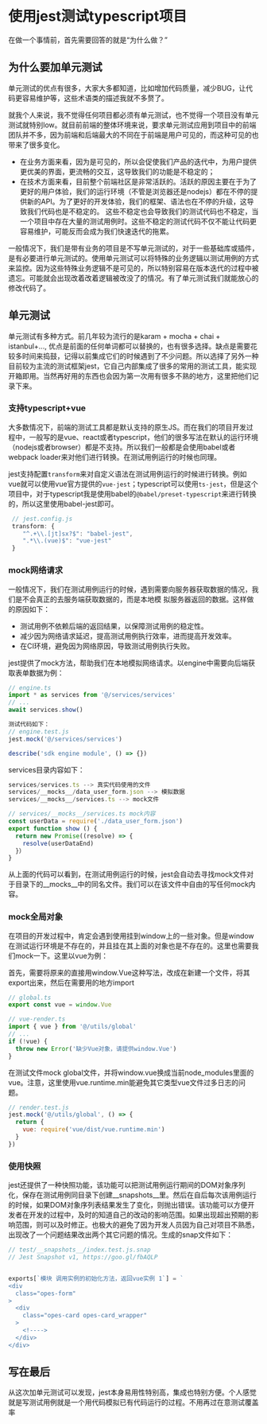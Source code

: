 # 使用jest测试typescript项目

在做一个事情前，首先需要回答的就是“为什么做？”

## 为什么要加单元测试

单元测试的优点有很多，大家大多都知道，比如增加代码质量，减少BUG，让代码更容易维护等，这些术语类的描述我就不多赘了。

就我个人来说，我不觉得任何项目都必须有单元测试，也不觉得一个项目没有单元测试就特别low。就目前前端的整体环境来说，要求单元测试应用到项目中的前端团队并不多，因为前端和后端最大的不同在于前端是用户可见的，而这种可见的也带来了很多变化。

- 在业务方面来看，因为是可见的，所以会促使我们产品的迭代中，为用户提供更优美的界面，更流畅的交互，这导致我们的功能是不稳定的；
- 在技术方面来看，目前整个前端社区是非常活跃的。活跃的原因主要在于为了更好的用户体验，我们的运行环境（不管是浏览器还是nodejs）都在不停的提供新的API。为了更好的开发体验，我们的框架、语法也在不停的升级，这导致我们代码也是不稳定的。
这些不稳定也会导致我们的测试代码也不稳定，当一个项目中存在大量的测试用例时。这些不稳定的测试代码不仅不能让代码更容易维护，可能反而会成为我们快速迭代的拖累。

一般情况下，我们是带有业务的项目是不写单元测试的，对于一些基础库或插件，是有必要进行单元测试的。使用单元测试可以将特殊的业务逻辑以测试用例的方式来监控。因为这些特殊业务逻辑不是可见的，所以特别容易在版本迭代的过程中被遗忘。可能就会出现改着改着逻辑被改没了的情况。有了单元测试我们就能放心的修改代码了。

## 单元测试

单元测试有多种方式。前几年较为流行的是karam + mocha + chai + istanbul+..., 优点是前面的任何单词都可以替换的，也有很多选择。缺点是需要花较多时间来捣鼓，记得以前集成它们的时候遇到了不少问题。所以选择了另外一种目前较为主流的测试框架jest，它自己内部集成了很多的常用的测试工具，能实现开箱即用。当然再好用的东西也会因为第一次用有很多不熟的地方，这里把他们记录下来。

### 支持typescript+vue

大多数情况下，前端的测试工具都是默认支持的原生JS。而在我们的项目开发过程中，一般写的是vue、react或者typescript，他们的很多写法在默认的运行环境（nodejs或者browser）都是不支持。所以我们一般都是会使用babel或者webpack loader来对他们进行转换。在测试用例运行的时候也同理。

jest支持配置`transform`来对自定义语法在测试用例运行的时候进行转换。例如vue就可以使用vue官方提供的`vue-jest`；typescript可以使用`ts-jest`，但是这个项目中，对于typescript我是使用babel的`@babel/preset-typescript`来进行转换的，所以这里使用babel-jest即可。

```js
 // jest.config.js
 transform: {
    "^.+\\.[jt]sx?$": "babel-jest",
    ".*\\.(vue)$": "vue-jest"
 }
```

### mock网络请求

一般情况下，我们在测试用例运行的时候，遇到需要向服务器获取数据的情况，我们是不会真正的去服务端获取数据的，而是本地模
拟服务器返回的数据。这样做的原因如下：

- 测试用例不依赖后端的返回结果，以保障测试用例的稳定性。
- 减少因为网络请求延迟，提高测试用例执行效率，进而提高开发效率。
- 在CI环境，避免因为网络原因，导致测试用例执行失败。

jest提供了mock方法，帮助我们在本地模拟网络请求。以engine中需要向后端获取表单数据为例：

```js
// engine.ts
import * as services from '@/services/services'
// ...
await services.show()
```

```js
测试代码如下：
// engine.test.js
jest.mock('@/services/services')

describe('sdk engine module', () => {})
```

services目录内容如下：

```js
services/services.ts --> 真实代码使用的文件
services/__mocks__/data_user_form.json --> 模拟数据
services/__mocks__/services.ts --> mock文件

// services/__mocks__/services.ts mock内容
const userData = require('./data_user_form.json')
export function show () {
  return new Promise((resolve) => {
    resolve(userDataEnd)
  }）
}
```

从上面的代码可以看到，在测试用例运行的时候，jest会自动去寻找mock文件对于目录下的__mocks__中的同名文件。我们可以在该文件中自由的写任何mock内容。

### mock全局对象

在项目的开发过程中，肯定会遇到使用挂到window上的一些对象。但是window在测试运行环境是不存在的，并且挂在其上面的对象也是不存在的。这里也需要我们mock一下。这里以vue为例：

首先，需要将原来的直接用window.Vue这种写法，改成在新建一个文件，将其export出来，然后在需要用的地方import

```js
// global.ts
export const vue = window.Vue

// vue-render.ts
import { vue } from '@/utils/global'
// ...
if (!vue) {
  throw new Error('缺少Vue对象，请提供window.Vue')
}
```

在测试文件mock global文件，并将window.vue换成当前node_modules里面的vue。注意，这里使用vue.runtime.min能避免其它类型vue文件过多日志的问题。

```js
// render.test.js
jest.mock('@/utils/global', () => {
  return {
    vue: require('vue/dist/vue.runtime.min')
  }
})
```

### 使用快照

jest还提供了一种快照功能，该功能可以把测试用例运行期间的DOM对象序列化，保存在测试用例同目录下创建__snapshots__里。然后在自后每次该用例运行的时候，如果DOM对象序列表结果发生了变化，则抛出错误。该功能可以方便开发者在开发的过程中，及时的知道自己的改动的影响范围。如果出现超出预期的影响范围，则可以及时修正。也极大的避免了因为开发人员因为自己对项目不熟悉，出现改了一个问题结果改出两个其它问题的情况。生成的snap文件如下：

```js
// test/__snapshots__/index.test.js.snap
// Jest Snapshot v1, https://goo.gl/fbAQLP


exports[`模块 调用实例的初始化方法，返回vue实例 1`] = `
<div
  class="opes-form"
>
  <div
    class="opes-card opes-card_wrapper"
  >
    <!---->
  </div>
</div>
```

## 写在最后

从这次加单元测试可以发现，jest本身易用性特别高，集成也特别方便。个人感觉就是写测试用例就是一个用代码模拟已有代码运行的过程。不用再过在意测试覆盖率

